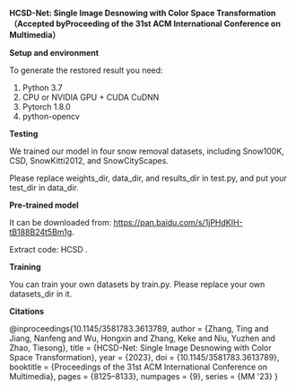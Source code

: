 **HCSD-Net: Single Image Desnowing with Color Space Transformation （Accepted byProceeding of the 31st ACM International Conference on Multimedia）**

**Setup and environment**

To generate the restored result you need:

1. Python 3.7
2. CPU or NVIDIA GPU + CUDA CuDNN
3. Pytorch 1.8.0
4. python-opencv

**Testing**

We trained our model in four snow removal datasets, including Snow100K, CSD, SnowKitti2012, and SnowCityScapes.

Please replace weights_dir, data_dir, and results_dir in test.py, and put your test_dir in data_dir.

**Pre-trained model**

It can be downloaded from: https://pan.baidu.com/s/1jPHdKIH-tB188B24t5Bm1g.

Extract code: HCSD .

**Training**

You can train your own datasets by train.py. Please replace your own datasets_dir in it.

**Citations**

@inproceedings{10.1145/3581783.3613789,
author = {Zhang, Ting and Jiang, Nanfeng and Wu, Hongxin and Zhang, Keke and Niu, Yuzhen and Zhao, Tiesong},
title = {HCSD-Net: Single Image Desnowing with Color Space Transformation},
year = {2023},
doi = {10.1145/3581783.3613789},
booktitle = {Proceedings of the 31st ACM International Conference on Multimedia},
pages = {8125–8133},
numpages = {9},
series = {MM '23}
}





